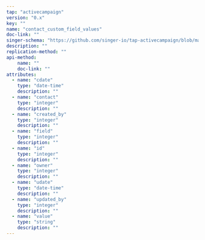 ```yaml
---
tap: "activecampaign"
version: "0.x"
key: ""
name: "contact_custom_field_values"
doc-link: ""
singer-schema: "https://github.com/singer-io/tap-activecampaign/blob/master/tap_activecampaign/schemas/contact_custom_field_values.json"
description: ""
replication-method: ""
api-method:
    name: ""
    doc-link: ""
attributes:
  - name: "cdate"
    type: "date-time"
    description: ""
  - name: "contact"
    type: "integer"
    description: ""
  - name: "created_by"
    type: "integer"
    description: ""
  - name: "field"
    type: "integer"
    description: ""
  - name: "id"
    type: "integer"
    description: ""
  - name: "owner"
    type: "integer"
    description: ""
  - name: "udate"
    type: "date-time"
    description: ""
  - name: "updated_by"
    type: "integer"
    description: ""
  - name: "value"
    type: "string"
    description: ""
---
```

